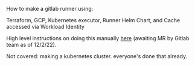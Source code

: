 How to make a gitlab runner using:

Terraform, GCP, Kubernetes executor, Runner Helm Chart, and Cache accessed via Workload Identity

High level instructions on doing this manually [here](https://gitlab.com/amygl/gitlab-runner/-/blob/main/docs/install/kubernetes.md#use-workload-identity-to-impersonate-iam-service-accounts) (awaiting MR by Gitlab team as of 12/2/22).

Not covered:
making a kubernetes cluster. everyone's done that already.
